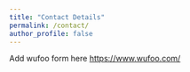 ```yaml
---
title: "Contact Details"
permalink: /contact/
author_profile: false
---
```


Add wufoo form here https://www.wufoo.com/